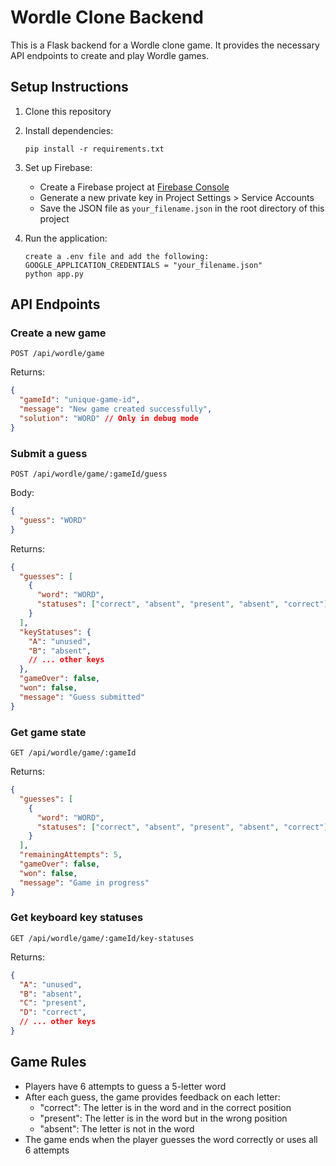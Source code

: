 # Wordle Clone Backend

This is a Flask backend for a Wordle clone game. It provides the necessary API endpoints to create and play Wordle games.

## Setup Instructions

1. Clone this repository
2. Install dependencies:
   ```
   pip install -r requirements.txt
   ```
3. Set up Firebase:
   - Create a Firebase project at [Firebase Console](https://console.firebase.google.com/)
   - Generate a new private key in Project Settings > Service Accounts
   - Save the JSON file as `your_filename.json` in the root directory of this project

4. Run the application:
   ```
   create a .env file and add the following:
   GOOGLE_APPLICATION_CREDENTIALS = "your_filename.json"
   python app.py
   ```

## API Endpoints

### Create a new game
```
POST /api/wordle/game
```
Returns:
```json
{
  "gameId": "unique-game-id",
  "message": "New game created successfully",
  "solution": "WORD" // Only in debug mode
}
```

### Submit a guess
```
POST /api/wordle/game/:gameId/guess
```
Body:
```json
{
  "guess": "WORD"
}
```
Returns:
```json
{
  "guesses": [
    {
      "word": "WORD",
      "statuses": ["correct", "absent", "present", "absent", "correct"]
    }
  ],
  "keyStatuses": {
    "A": "unused",
    "B": "absent",
    // ... other keys
  },
  "gameOver": false,
  "won": false,
  "message": "Guess submitted"
}
```

### Get game state
```
GET /api/wordle/game/:gameId
```
Returns:
```json
{
  "guesses": [
    {
      "word": "WORD",
      "statuses": ["correct", "absent", "present", "absent", "correct"]
    }
  ],
  "remainingAttempts": 5,
  "gameOver": false,
  "won": false,
  "message": "Game in progress"
}
```

### Get keyboard key statuses
```
GET /api/wordle/game/:gameId/key-statuses
```
Returns:
```json
{
  "A": "unused",
  "B": "absent",
  "C": "present",
  "D": "correct",
  // ... other keys
}
```

## Game Rules

- Players have 6 attempts to guess a 5-letter word
- After each guess, the game provides feedback on each letter:
  - "correct": The letter is in the word and in the correct position
  - "present": The letter is in the word but in the wrong position
  - "absent": The letter is not in the word
- The game ends when the player guesses the word correctly or uses all 6 attempts 
